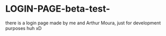 # LOGIN-PAGE-beta-test-
there is a login page made by me and Arthur Moura, just for development purposes huh xD
